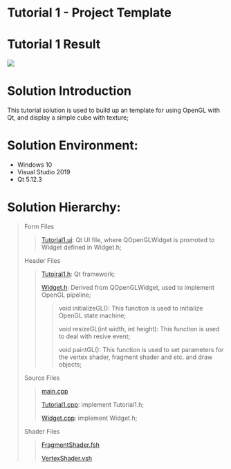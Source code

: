 Tutorial 1 - Project Template
=============================

# Tutorial 1 Result
![](https://github.com/jingyangcarl/QtOpenGLTutorials/blob/master/Code/Tutorial1/Tutorial1/result.jpg)

# Solution Introduction
This tutorial solution is used to build up an template for using OpenGL with Qt, and display a simple cube with texture;

# Solution Environment:
* Windows 10
* Visual Studio 2019
* Qt 5.12.3

# Solution Hierarchy:
> Form Files
>> [Tutorial1.ui](https://github.com/jingyangcarl/QtOpenGLTutorials/blob/master/Code/Tutorial1/Tutorial1/Tutorial1.ui): Qt UI file, where QOpenGLWidget is promoted to Widget defined in Widget.h;
>
> Header Files
>> [Tutoiral1.h](https://github.com/jingyangcarl/QtOpenGLTutorials/blob/master/Code/Tutorial1/Tutorial1/Tutorial1.h): Qt framework;
>>
>> [Widget.h](https://github.com/jingyangcarl/QtOpenGLTutorials/blob/master/Code/Tutorial1/Tutorial1/Widget.h): Derived from QOpenGLWidget, used to implement OpenGL pipeline;
>>
>>> void initializeGL(): This function is used to initialize OpenGL state machine;
>>> 
>>> void resizeGL(int width, int height): This function is used to deal with resive event;
>>>
>>> void paintGL(): This function is used to set parameters for the vertex shader, fragment shader and etc. and draw objects;
>>
>
> Source Files
>> [main.cpp](https://github.com/jingyangcarl/QtOpenGLTutorials/blob/master/Code/Tutorial1/Tutorial1/main.cpp)
>>
>> [Tutorial1.cpp](https://github.com/jingyangcarl/QtOpenGLTutorials/blob/master/Code/Tutorial1/Tutorial1/Tutorial1.cpp): implement Tutorial1.h;
>>
>> [Widget.cpp](https://github.com/jingyangcarl/QtOpenGLTutorials/blob/master/Code/Tutorial1/Tutorial1/Widget.cpp): implement Widget.h;
>
> Shader Files
>> [FragmentShader.fsh](https://github.com/jingyangcarl/QtOpenGLTutorials/blob/master/Code/Tutorial1/Tutorial1/FragmentShader.fsh)
>>
>> [VertexShader.vsh](https://github.com/jingyangcarl/QtOpenGLTutorials/blob/master/Code/Tutorial1/Tutorial1/VertexShader.vsh)
>
